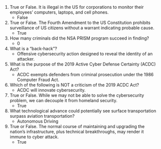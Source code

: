 1. True or False. It is illegal in the US for corporations to monitor their employees’ computers, laptops, and cell phones. 
   - False
2. True or False. The Fourth Amendment to the US Constitution prohibits surveillance of US citizens without a warrant indicating probable cause. 
   - True
3. How many criminals did the NSA PRISM program succeed in finding? 
   - 0
4. What is a “back-hack”? 
   - Offensive cybersecurity action designed to reveal the identity of an attacker. 
5. What is the purpose of the 2019 Active Cyber Defense Certainty (ACDC) Act? 
   - ACDC exempts defenders from criminal prosecution under the 1986 Computer Fraud Act. 
6. Which of the following is NOT a criticism of the 2019 ACDC Act? 
   - ACDC will innovate cybersecurity. 
7. True or False. While we may not be able to solve the cybersecurity problem, we can decouple it from homeland security. 
   - True
8. What technological advance could potentially see surface transportation surpass aviation transportation? 
   - Autonomous Driving 
9.  True or False. The normal course of maintaining and upgrading the nation’s infrastructure, plus technical breakthroughs, may render it immune to cyber attack. 
    - True